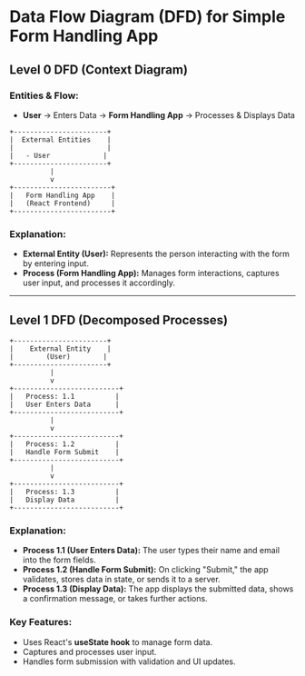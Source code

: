 # **Data Flow Diagram (DFD) for Simple Form Handling App**

## **Level 0 DFD (Context Diagram)**
### **Entities & Flow:**
- **User** → Enters Data → **Form Handling App** → Processes & Displays Data

```
+-----------------------+
|  External Entities    |
|                       |
|   - User             |
+-----------------------+
          |
          v
+------------------------+
|   Form Handling App    |
|   (React Frontend)     |
+------------------------+
```

### **Explanation:**
- **External Entity (User):** Represents the person interacting with the form by entering input.
- **Process (Form Handling App):** Manages form interactions, captures user input, and processes it accordingly.

---

## **Level 1 DFD (Decomposed Processes)**

```
+-----------------------+
|    External Entity    |
|        (User)        |
+-----------------------+
          |
          v
+--------------------------+
|   Process: 1.1          |
|   User Enters Data      |
+--------------------------+
          |
          v
+--------------------------+
|   Process: 1.2          |
|   Handle Form Submit    |
+--------------------------+
          |
          v
+--------------------------+
|   Process: 1.3          |
|   Display Data          |
+--------------------------+
```

### **Explanation:**
- **Process 1.1 (User Enters Data):** The user types their name and email into the form fields.
- **Process 1.2 (Handle Form Submit):** On clicking "Submit," the app validates, stores data in state, or sends it to a server.
- **Process 1.3 (Display Data):** The app displays the submitted data, shows a confirmation message, or takes further actions.

### **Key Features:**
- Uses React's **useState hook** to manage form data.
- Captures and processes user input.
- Handles form submission with validation and UI updates.
